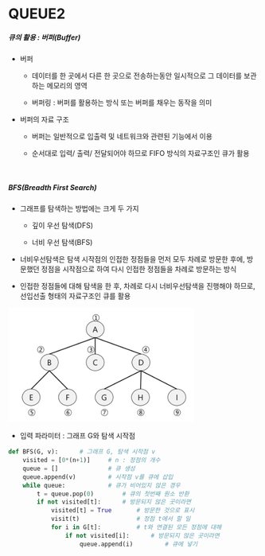 # QUEUE2

##### 큐의 활용 : 버퍼(Buffer)

- 버퍼
  
  - 데이터를 한 곳에서 다른 한 곳으로 전송하는동안 일시적으로 그 데이터를 보관하는 메모리의 영역
  
  - 버퍼링 : 버퍼를 활용하는 방식 또는 버퍼를 채우는 동작을 의미

- 버퍼의 자료 구조
  
  - 버퍼는 일반적으로 입출력 및 네트워크와 관련된 기능에서 이용
  
  - 순서대로 입력/ 출력/ 전달되어야 하므로 FIFO 방식의 자료구조인 큐가 활용

<br>

##### BFS(Breadth First Search)

- 그래프를 탐색하는 방법에는 크게 두 가지
  
  - 깊이 우선 탐색(DFS)
  
  - 너비 우선 탐색(BFS)

- 너비우선탐색은 탐색 시작점의 인접한 정점들을 먼저 모두 차례로 방문한 후에, 방문했던 정점을 시작점으로 하여 다시 인접한 정점들을 차례로 방문하는 방식

- 인접한 정점들에 대해 탐색을 한 후, 차례로 다시 너비우선탐색을 진행해야 하므로, 선입선출 형태의 자료구조인 큐를 활용

<img title="" src="TIL0221_QUEUE2_assets/2023-02-21-09-13-10-image.png" alt="" data-align="center">

- 입력 파라미터 : 그래프 G와 탐색 시작점 

```python
def BFS(G, v):      # 그래프 G, 탐색 시작점 v
    visited = [0*(n+1)]     # n : 정점의 개수
    queue = []              # 큐 생성
    queue.append(v)         # 시작점 v를 큐에 삽입
    while queue:            # 큐가 비어있지 않은 경우
        t = queue.pop(0)        # 큐의 첫번째 원소 반환
        if not visited[t]:      # 방문되지 않은 곳이라면
            visited[t] = True       # 방문한 것으로 표시
            visit(t)                # 정점 t에서 할 일
            for i in G[t]:          # t와 연결된 모든 정점에 대해
                if not visited[i]:      # 방문되지 않은 곳이라면
                    queue.append(i)         # 큐에 넣기
```


